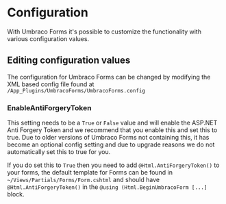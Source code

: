# Configuration
With Umbraco Forms it's possible to customize the functionality with various configuration values.

## Editing configuration values
The configuration for Umbraco Forms can be changed by modifying the XML based config file found at `/App_Plugins/UmbracoForms/UmbracoForms.config`

### EnableAntiForgeryToken
This setting needs to be a `True` or `False` value and will enable the ASP.NET Anti Forgery Token and we recommend that you enable this and set this to true. Due to older versions of Umbraco Forms not containing this, it has become an optional config setting and due to upgrade reasons we do not automatically set this to true for you.

If you do set this to `True` then you need to add `@Html.AntiForgeryToken()` to your forms, the default template for Forms can be found in `~/Views/Partials/Forms/Form.cshtml` and should have `@Html.AntiForgeryToken()` in the `@using (Html.BeginUmbracoForm [...]` block.